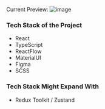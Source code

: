 Current Preview:
![image](https://github.com/lunaticwithaduck/flownotes/assets/132492967/14100cab-0b8f-4000-84c4-2f4fb0773fbc)


### Tech Stack of the Project

- React
- TypeScript
- ReactFlow
- MaterialUI
- Figma
- SCSS

### Tech Stack Might Expand With

- Redux Toolkit / Zustand
